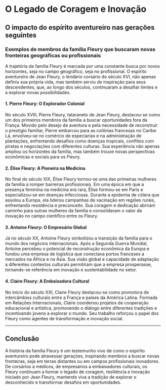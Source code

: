 # O Legado de Coragem e Inovação

## O impacto do espírito aventureiro nas gerações seguintes

### Exemplos de membros da família Fleury que buscaram novas fronteiras geográficas ou profissionais

A trajetória da família Fleury é marcada por uma constante busca por novos horizontes, seja no campo geográfico, seja no profissional. O espírito aventureiro de Jean Fleury, o lendário corsário do século XVI, não apenas definiu sua própria vida, mas também serviu de inspiração para seus descendentes, que, ao longo dos séculos, continuaram a desafiar limites e a explorar novas possibilidades.

#### 1. **Pierre Fleury: O Explorador Colonial**

No século XVIII, Pierre Fleury, tataraneto de Jean Fleury, destacou-se como um dos primeiros membros da família a buscar oportunidades fora da França. Movido pelo desejo de aventura e pela necessidade de reconstruir o prestígio familiar, Pierre embarcou para as colônias francesas no Caribe. Lá, envolveu-se no comércio de especiarias e na administração de plantações, enfrentando desafios como doenças tropicais, conflitos com piratas e negociações com diferentes culturas. Sua experiência não apenas ampliou os horizontes da família, mas também trouxe novas perspectivas econômicas e sociais para os Fleury.

#### 2. **Élise Fleury: A Pioneira na Medicina**

No final do século XIX, Élise Fleury tornou-se uma das primeiras mulheres da família a romper barreiras profissionais. Em uma época em que a presença feminina na medicina era rara, Élise formou-se em Paris e especializou-se em doenças infecciosas. Durante a epidemia de cólera que assolou a Europa, ela liderou campanhas de vacinação em regiões rurais, enfrentando resistência e preconceito. Sua coragem e dedicação abriram caminho para outras mulheres da família e consolidaram o valor da inovação no campo científico entre os Fleury.

#### 3. **Antoine Fleury: O Empresário Global**

Já no século XX, Antoine Fleury simbolizou a transição da família para o mundo dos negócios internacionais. Após a Segunda Guerra Mundial, Antoine percebeu o potencial de reconstrução econômica da Europa e fundou uma empresa de logística que conectava portos franceses a mercados na África e na Ásia. Sua visão global e capacidade de adaptação a diferentes contextos culturais permitiram que a empresa prosperasse, tornando-se referência em inovação e sustentabilidade no setor.

#### 4. **Claire Fleury: A Embaixadora Cultural**

No início do século XXI, Claire Fleury destacou-se como promotora de intercâmbios culturais entre a França e países da América Latina. Formada em Relações Internacionais, Claire coordenou projetos de cooperação educacional e artística, promovendo o diálogo entre diferentes tradições e incentivando jovens a explorar o mundo. Seu trabalho reforçou o papel dos Fleury como agentes de transformação e inovação social.

---

## Conclusão

A história da família Fleury é um testemunho vivo de como o espírito aventureiro pode atravessar gerações, inspirando membros a buscar novas fronteiras, seja em terras distantes ou em campos profissionais inovadores. De corsários a médicos, de empresários a embaixadores culturais, os Fleury continuam a honrar o legado de coragem, resiliência e inovação iniciado por Jean Fleury, mantendo viva a tradição de explorar o desconhecido e transformar desafios em oportunidades.